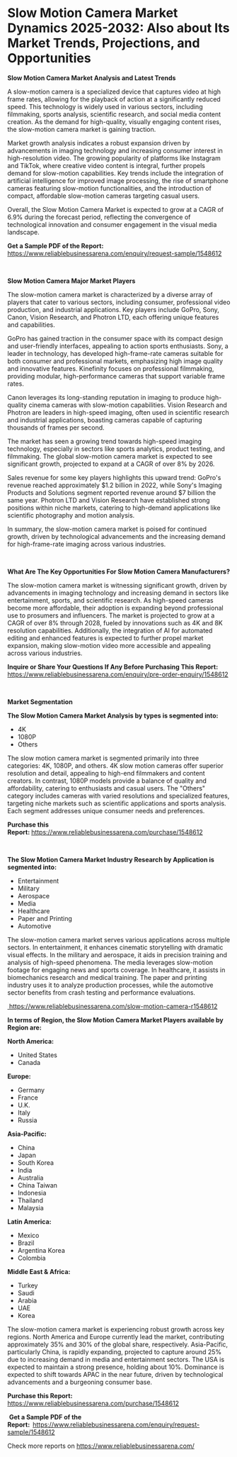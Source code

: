 <p><h1>Slow Motion Camera Market Dynamics 2025-2032: Also about Its Market Trends, Projections, and Opportunities</h1></p><p><strong>Slow Motion Camera Market Analysis and Latest Trends</strong></p>
<p><p>A slow-motion camera is a specialized device that captures video at high frame rates, allowing for the playback of action at a significantly reduced speed. This technology is widely used in various sectors, including filmmaking, sports analysis, scientific research, and social media content creation. As the demand for high-quality, visually engaging content rises, the slow-motion camera market is gaining traction.</p><p>Market growth analysis indicates a robust expansion driven by advancements in imaging technology and increasing consumer interest in high-resolution video. The growing popularity of platforms like Instagram and TikTok, where creative video content is integral, further propels demand for slow-motion capabilities. Key trends include the integration of artificial intelligence for improved image processing, the rise of smartphone cameras featuring slow-motion functionalities, and the introduction of compact, affordable slow-motion cameras targeting casual users. </p><p>Overall, the Slow Motion Camera Market is expected to grow at a CAGR of 6.9% during the forecast period, reflecting the convergence of technological innovation and consumer engagement in the visual media landscape.</p></p>
<p><strong>Get a Sample PDF of the Report:&nbsp;</strong> <a href="https://www.reliablebusinessarena.com/enquiry/request-sample/1548612?utm_campaign=2120&utm_medium=2&utm_source=Github&utm_content=ia&utm_term=08022025&utm_id=slow-motion-camera">https://www.reliablebusinessarena.com/enquiry/request-sample/1548612</a></p>
<p>&nbsp;</p>
<p><strong>Slow Motion Camera Major Market Players</strong></p>
<p><p>The slow-motion camera market is characterized by a diverse array of players that cater to various sectors, including consumer, professional video production, and industrial applications. Key players include GoPro, Sony, Canon, Vision Research, and Photron LTD, each offering unique features and capabilities.</p><p>GoPro has gained traction in the consumer space with its compact design and user-friendly interfaces, appealing to action sports enthusiasts. Sony, a leader in technology, has developed high-frame-rate cameras suitable for both consumer and professional markets, emphasizing high image quality and innovative features. Kinefinity focuses on professional filmmaking, providing modular, high-performance cameras that support variable frame rates.</p><p>Canon leverages its long-standing reputation in imaging to produce high-quality cinema cameras with slow-motion capabilities. Vision Research and Photron are leaders in high-speed imaging, often used in scientific research and industrial applications, boasting cameras capable of capturing thousands of frames per second.</p><p>The market has seen a growing trend towards high-speed imaging technology, especially in sectors like sports analytics, product testing, and filmmaking. The global slow-motion camera market is expected to see significant growth, projected to expand at a CAGR of over 8% by 2026.</p><p>Sales revenue for some key players highlights this upward trend: GoPro's revenue reached approximately $1.2 billion in 2022, while Sony's Imaging Products and Solutions segment reported revenue around $7 billion the same year. Photron LTD and Vision Research have established strong positions within niche markets, catering to high-demand applications like scientific photography and motion analysis.</p><p>In summary, the slow-motion camera market is poised for continued growth, driven by technological advancements and the increasing demand for high-frame-rate imaging across various industries.</p></p>
<p>&nbsp;</p>
<p><strong>What Are The Key Opportunities For Slow Motion Camera Manufacturers?</strong></p>
<p><p>The slow-motion camera market is witnessing significant growth, driven by advancements in imaging technology and increasing demand in sectors like entertainment, sports, and scientific research. As high-speed cameras become more affordable, their adoption is expanding beyond professional use to prosumers and influencers. The market is projected to grow at a CAGR of over 8% through 2028, fueled by innovations such as 4K and 8K resolution capabilities. Additionally, the integration of AI for automated editing and enhanced features is expected to further propel market expansion, making slow-motion video more accessible and appealing across various industries.</p></p>
<p><strong>Inquire or Share Your Questions If Any Before Purchasing This Report:</strong> <a href="https://www.reliablebusinessarena.com/enquiry/pre-order-enquiry/1548612?utm_campaign=2120&utm_medium=2&utm_source=Github&utm_content=ia&utm_term=08022025&utm_id=slow-motion-camera">https://www.reliablebusinessarena.com/enquiry/pre-order-enquiry/1548612</a></p>
<p>&nbsp;</p>
<p><strong>Market Segmentation</strong></p>
<p><strong>The Slow Motion Camera Market Analysis by types is segmented into:</strong></p>
<p><ul><li>4K</li><li>1080P</li><li>Others</li></ul></p>
<p><p>The slow motion camera market is segmented primarily into three categories: 4K, 1080P, and others. 4K slow motion cameras offer superior resolution and detail, appealing to high-end filmmakers and content creators. In contrast, 1080P models provide a balance of quality and affordability, catering to enthusiasts and casual users. The "Others" category includes cameras with varied resolutions and specialized features, targeting niche markets such as scientific applications and sports analysis. Each segment addresses unique consumer needs and preferences.</p></p>
<p><strong>Purchase this Report:&nbsp;</strong><a href="https://www.reliablebusinessarena.com/purchase/1548612?utm_campaign=2120&utm_medium=2&utm_source=Github&utm_content=ia&utm_term=08022025&utm_id=slow-motion-camera">https://www.reliablebusinessarena.com/purchase/1548612</a></p>
<p>&nbsp;</p>
<p><strong>The Slow Motion Camera Market Industry Research by Application is segmented into:</strong></p>
<p><ul><li>Entertainment</li><li>Military</li><li>Aerospace</li><li>Media</li><li>Healthcare</li><li>Paper and Printing</li><li>Automotive</li></ul></p>
<p><p>The slow-motion camera market serves various applications across multiple sectors. In entertainment, it enhances cinematic storytelling with dramatic visual effects. In the military and aerospace, it aids in precision training and analysis of high-speed phenomena. The media leverages slow-motion footage for engaging news and sports coverage. In healthcare, it assists in biomechanics research and medical training. The paper and printing industry uses it to analyze production processes, while the automotive sector benefits from crash testing and performance evaluations.</p></p>
<p><a href="https://www.reliablebusinessarena.com/slow-motion-camera-r1548612?utm_campaign=2120&utm_medium=2&utm_source=Github&utm_content=ia&utm_term=08022025&utm_id=slow-motion-camera">&nbsp;https://www.reliablebusinessarena.com/slow-motion-camera-r1548612</a></p>
<p><strong>In terms of Region, the Slow Motion Camera Market Players available by Region are:</strong></p>
<p>
    <p> <strong> North America: </strong>
        <ul>
            <li>United States</li>
            <li>Canada</li>
        </ul>
        </p> 
    <p> <strong> Europe: </strong>
        <ul>
            <li>Germany</li>
            <li>France</li>
            <li>U.K.</li>
            <li>Italy</li>
            <li>Russia</li>
        </ul>
        </p> 
    <p> <strong> Asia-Pacific: </strong>
        <ul>
            <li>China</li>
            <li>Japan</li>
            <li>South Korea</li>
            <li>India</li>
            <li>Australia</li>
            <li>China Taiwan</li>
            <li>Indonesia</li>
            <li>Thailand</li>
            <li>Malaysia</li>
        </ul>
        </p> 
    <p> <strong> Latin America: </strong>
        <ul>
            <li>Mexico</li>
            <li>Brazil</li>
            <li>Argentina Korea</li>
            <li>Colombia</li>
        </ul>
        </p> 
    <p> <strong> Middle East & Africa: </strong>
        <ul>
            <li>Turkey</li>
            <li>Saudi</li>
            <li>Arabia</li>
            <li>UAE</li>
            <li>Korea</li>
        </ul>
    </p>
    </p>
<p><p>The slow-motion camera market is experiencing robust growth across key regions. North America and Europe currently lead the market, contributing approximately 35% and 30% of the global share, respectively. Asia-Pacific, particularly China, is rapidly expanding, projected to capture around 25% due to increasing demand in media and entertainment sectors. The USA is expected to maintain a strong presence, holding about 10%. Dominance is expected to shift towards APAC in the near future, driven by technological advancements and a burgeoning consumer base.</p></p>
<p><strong>Purchase this Report: </strong><a href="https://www.reliablebusinessarena.com/purchase/1548612?utm_campaign=2120&utm_medium=2&utm_source=Github&utm_content=ia&utm_term=08022025&utm_id=slow-motion-camera">https://www.reliablebusinessarena.com/purchase/1548612</a></p>
<p>&nbsp;<strong>Get a Sample PDF of the Report:&nbsp;&nbsp;</strong><a href="https://www.reliablebusinessarena.com/enquiry/request-sample/1548612?utm_campaign=2120&utm_medium=2&utm_source=Github&utm_content=ia&utm_term=08022025&utm_id=slow-motion-camera">https://www.reliablebusinessarena.com/enquiry/request-sample/1548612</a></p>
<p><strong></strong></p>
<p>Check more reports on <a href="https://www.reliablebusinessarena.com/?utm_campaign=2120&utm_medium=2&utm_source=Github&utm_content=ia&utm_term=08022025&utm_id=slow-motion-camera">https://www.reliablebusinessarena.com/</a></p>